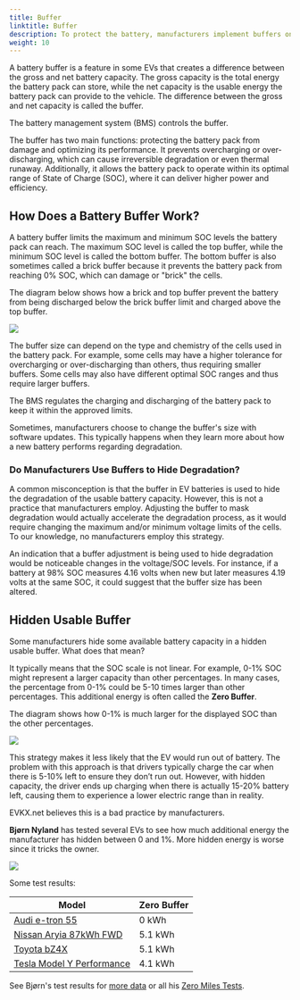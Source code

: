 ```yaml
---
title: Buffer
linktitle: Buffer
description: To protect the battery, manufacturers implement buffers on batteries.
weight: 10
---
```

<!-- markdownlint-disable MD033 -->

A battery buffer is a feature in some EVs that creates a difference between the gross and net battery capacity. The gross capacity is the total energy the battery pack can store, while the net capacity is the usable energy the battery pack can provide to the vehicle. The difference between the gross and net capacity is called the buffer.

The battery management system (BMS) controls the buffer.

The buffer has two main functions: protecting the battery pack from damage and optimizing its performance. It prevents overcharging or over-discharging, which can cause irreversible degradation or even thermal runaway. Additionally, it allows the battery pack to operate within its optimal range of State of Charge (SOC), where it can deliver higher power and efficiency.

## How Does a Battery Buffer Work?

A battery buffer limits the maximum and minimum SOC levels the battery pack can reach. The maximum SOC level is called the top buffer, while the minimum SOC level is called the bottom buffer. The bottom buffer is also sometimes called a brick buffer because it prevents the battery pack from reaching 0% SOC, which can damage or "brick" the cells.

The diagram below shows how a brick and top buffer prevent the battery from being discharged below the brick buffer limit and charged above the top buffer.

<a href="https://media.evkx.net/multimedia/technology/battery/buffer/chargecurve.drawio.svg">
    <img src="https://media.evkx.net/multimedia/technology/battery/buffer/chargecurve.drawio.svg" class="img-fluid">
</a>

The buffer size can depend on the type and chemistry of the cells used in the battery pack. For example, some cells may have a higher tolerance for overcharging or over-discharging than others, thus requiring smaller buffers. Some cells may also have different optimal SOC ranges and thus require larger buffers.

The BMS regulates the charging and discharging of the battery pack to keep it within the approved limits.

Sometimes, manufacturers choose to change the buffer's size with software updates. This typically happens when they learn more about how a new battery performs regarding degradation.

### Do Manufacturers Use Buffers to Hide Degradation?

A common misconception is that the buffer in EV batteries is used to hide the degradation of the usable battery capacity. However, this is not a practice that manufacturers employ. Adjusting the buffer to mask degradation would actually accelerate the degradation process, as it would require changing the maximum and/or minimum voltage limits of the cells. To our knowledge, no manufacturers employ this strategy.

An indication that a buffer adjustment is being used to hide degradation would be noticeable changes in the voltage/SOC levels. For instance, if a battery at 98% SOC measures 4.16 volts when new but later measures 4.19 volts at the same SOC, it could suggest that the buffer size has been altered.

## Hidden Usable Buffer

Some manufacturers hide some available battery capacity in a hidden usable buffer. What does that mean?

It typically means that the SOC scale is not linear. For example, 0-1% SOC might represent a larger capacity than other percentages. In many cases, the percentage from 0-1% could be 5-10 times larger than other percentages. This additional energy is often called the **Zero Buffer**.

The diagram shows how 0-1% is much larger for the displayed SOC than the other percentages.

<a href="https://media.evkx.net/multimedia/technology/battery/buffer/hiddenbuffer.drawio.svg">
    <img src="https://media.evkx.net/multimedia/technology/battery/buffer/hiddenbuffer.drawio.svg" class="img-fluid">
</a>

This strategy makes it less likely that the EV would run out of battery. The problem with this approach is that drivers typically charge the car when there is 5-10% left to ensure they don’t run out. However, with hidden capacity, the driver ends up charging when there is actually 15-20% battery left, causing them to experience a lower electric range than in reality.

EVKX.net believes this is a bad practice by manufacturers.

**Bjørn Nyland** has tested several EVs to see how much additional energy the manufacturer has hidden between 0 and 1%. More hidden energy is worse since it tricks the owner.

<img src="https://media.evkx.net/multimedia/technology/battery/tbzeromile_1_st.jpg" class="img-fluid">

Some test results:

<table class="table table-striped">
<thead>
    <tr>
        <th>Model</th>
        <th>Zero Buffer</th>
    </tr>
</thead>
<tbody>
    <tr>
        <td><a href="https://www.youtube.com/watch?v=2rSuFCrf-C0" target="_blank">Audi e-tron 55</a></td>
        <td>0 kWh</td>
    </tr>
    <tr>
        <td><a href="https://www.youtube.com/watch?v=OR5JRd0g_Q8" target="_blank">Nissan Aryia 87kWh FWD</a></td>
        <td>5.1 kWh</td>
    </tr>
    <tr>
        <td><a href="https://www.youtube.com/watch?v=dAM1CIlJ1xQ" target="_blank">Toyota bZ4X</a></td>
        <td>5.1 kWh</td>
    </tr>
    <tr>
        <td><a href="https://www.youtube.com/watch?v=y675YCgSnlc" target="_blank">Tesla Model Y Performance</a></td>
        <td>4.1 kWh</td>
    </tr>
</tbody>
</table>

See Bjørn's test results for <a href="https://docs.google.com/spreadsheets/d/1V6ucyFGKWuSQzvI8lMzvvWJHrBS82echMVJH37kwgjE/edit#gid=52159941" target="_blank">more data</a> or all his <a href="https://www.youtube.com/playlist?list=PLqKx2qnB8Xv6ddxPVkiqQZMNyLtYjqQkq" target="_blank">Zero Miles Tests</a>.
